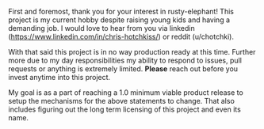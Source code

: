 First and foremost, thank you for your interest in rusty-elephant! This project is my current hobby despite raising young kids and having a demanding job. I would love to hear from you via linkedin (https://www.linkedin.com/in/chris-hotchkiss/) or reddit (u/chotchki).

With that said this project is in no way production ready at this time. Further more due to my day responsibilities my ability to respond to issues, pull requests or anything is extremely limited. **Please** reach out before you invest anytime into this project.

My goal is as a part of reaching a 1.0 minimum viable product release to setup the mechanisms for the above statements to change. That also includes figuring out the long term licensing of this project and even its name.
